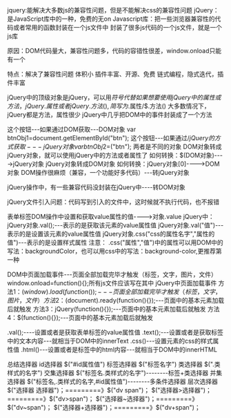 jquery:能解决大多数js的兼容性问题，但是不能解决css的兼容性问题
jQuery：是JavaScript库中的一种，免费的无on
Javascript库：把一些浏览器兼容性的代码或者常用的函数封装在一个js文件中
封装了很多js代码的一个js文件，就是一个js库

原因：DOM代码量大，兼容性问题多，代码的容错性很差，window.onload只能有一个

特点：解决了兼容性问题  体积小 插件丰富、开源、免费 链式编程，隐式迭代，插件丰富

jQuery中的顶级对象是jQuery，可以用$符号代替
如果想要使用jQuery中的属性或方法，jQuery.属性或者jQuery.方法(),简写为$.属性/$.方法()
大多数情况下，jQuery都是方法，属性很少
jQuery中几乎把DOM中的事件封装成了一个方法



这个按钮---如果通过DOM获取---DOM对象
	var btnObj1=document.getElementById("btn");
这个按钮---如果通过$/jQuery的方式获取---jQuery对象
	var btnObj2=$("btn");
两者是不同的对象
DOM对象转成jQuery对象，就可以使用jQuery中的方法或者属性了
如何转换：$(DOM对象)---->jQuery对象 
jQuery对象转成DOM对象
如何转换：jQuery对象[0]---->DOM对象
DOM操作很麻烦（兼容，一个功能好多代码）---转jQuery对象

jQuery操作中，有一些兼容代码没封装在jQuery中----转DOM对象

jQuery文件引入问题：代码写到引入的文件中，这时候就不执行代码，也不报错

表单标签DOM操作中设置和获取value属性的值---->对象.value
jQuery中：jQuery对象.val();---表示的是获取该元素的value属性值
jQuery对象.val("值")---表示的是设置该元素的value属性值
jQuery对象.css("css的属性名字","属性的值")---表示的是设置样式属性
注意：
.css("属性","值")中的属性可以用DOM中的写法：backgroundColor，也可以用css中的写法：background-color,更推荐第一种

DOM中页面加载事件---页面全部加载完毕才触发（标签，文字，图片，文件）
window.onload=function(){};所有js文件应该写在其中
jQuery中页面加载事件
方法1：$(window).load(function(){});---页面全部加载完毕才触发（标签，文字，图片，文件）
方法2：$(document).ready(function(){});---页面中的基本元素加载后就触发
方法3：jQuery(function(){});---页面中的基本元素加载后就触发
方法4：$(function(){});---页面中的基本元素加载后就触发

.val();----设置或者是获取表单标签的value属性值
.text();---设置或者是获取标签中的文本内容---就相当于DOM中的innerText
.css()---设置元素的css的样式属性值
.html()---设置或者是标签中的html内容---就相当于DOM中的innerHTML

总结选择器
id选择器   $("#id属性值")
标签选择器  $("标签名字")
类选择器  $(".类样式的名字")
交集选择器 $("标签名.类样式的名字")--------标签+类选择器
并集选择器 $("标签名,.类样式的名字,#id属性值")--------多条件选择器
层次选择器 $("选择器 选择器")；=========》$("dv span")；
$("选择器>选择器")；=========》$("dv>span")；
$("选择器~选择器")；=========》$("dv~span")；
$("选择器+选择器")；=========》$("dv+span")；